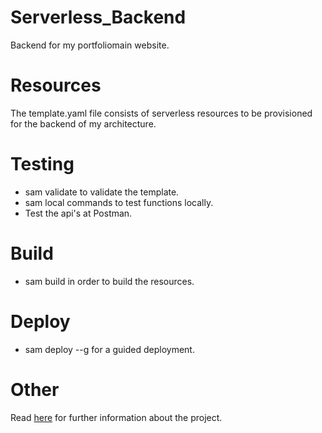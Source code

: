# Serverless_Backend

Backend for my portfoliomain website.

# Resources

The template.yaml file consists of serverless resources to be provisioned for the backend of my architecture.

# Testing

- sam validate to validate the template.
- sam local commands to test functions locally.
- Test the api's at Postman. 

# Build

- sam build in order to build the resources.

# Deploy

- sam deploy --g for a guided deployment.

# Other

Read <a href="https://abhishekcs96.github.io" target="blank" referrer_policy="no_referrer">here</a> for further information about the project.
